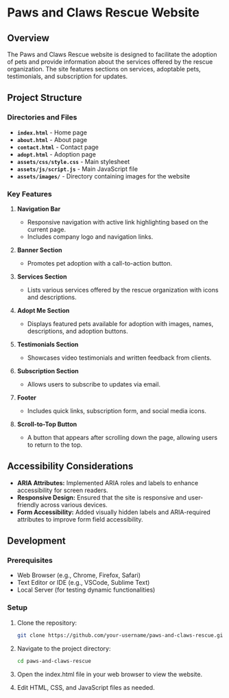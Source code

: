 # Paws and Claws Rescue Website

## Overview

The Paws and Claws Rescue website is designed to facilitate the adoption of pets and provide information about the services offered by the rescue organization. The site features sections on services, adoptable pets, testimonials, and subscription for updates.

## Project Structure

### Directories and Files

- **`index.html`** - Home page
- **`about.html`** - About page
- **`contact.html`** - Contact page
- **`adopt.html`** - Adoption page
- **`assets/css/style.css`** - Main stylesheet
- **`assets/js/script.js`** - Main JavaScript file
- **`assets/images/`** - Directory containing images for the website

### Key Features

1. **Navigation Bar**
   - Responsive navigation with active link highlighting based on the current page.
   - Includes company logo and navigation links.

2. **Banner Section**
   - Promotes pet adoption with a call-to-action button.

3. **Services Section**
   - Lists various services offered by the rescue organization with icons and descriptions.

4. **Adopt Me Section**
   - Displays featured pets available for adoption with images, names, descriptions, and adoption buttons.

5. **Testimonials Section**
   - Showcases video testimonials and written feedback from clients.

6. **Subscription Section**
   - Allows users to subscribe to updates via email.

7. **Footer**
   - Includes quick links, subscription form, and social media icons.

8. **Scroll-to-Top Button**
   - A button that appears after scrolling down the page, allowing users to return to the top.

## Accessibility Considerations

- **ARIA Attributes:** Implemented ARIA roles and labels to enhance accessibility for screen readers.
- **Responsive Design:** Ensured that the site is responsive and user-friendly across various devices.
- **Form Accessibility:** Added visually hidden labels and ARIA-required attributes to improve form field accessibility.

## Development

### Prerequisites

- Web Browser (e.g., Chrome, Firefox, Safari)
- Text Editor or IDE (e.g., VSCode, Sublime Text)
- Local Server (for testing dynamic functionalities)

### Setup

1. Clone the repository:
   ```sh
   git clone https://github.com/your-username/paws-and-claws-rescue.git
2. Navigate to the project directory:
   ```sh
   cd paws-and-claws-rescue
3. Open the index.html file in your web browser to view the website.

4. Edit HTML, CSS, and JavaScript files as needed.